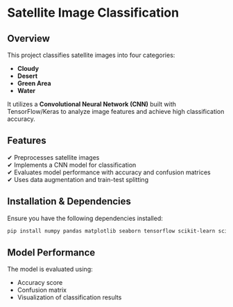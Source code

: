 # Satellite Image Classification  

##  Overview  
This project classifies satellite images into four categories:
- **Cloudy**
- **Desert**
- **Green Area**
- **Water**

It utilizes a **Convolutional Neural Network (CNN)** built with TensorFlow/Keras to analyze image features and achieve high classification accuracy.

##  Features  
✔ Preprocesses satellite images  
✔ Implements a CNN model for classification  
✔ Evaluates model performance with accuracy and confusion matrices  
✔ Uses data augmentation and train-test splitting  

##  Installation & Dependencies  
Ensure you have the following dependencies installed:  
```bash
pip install numpy pandas matplotlib seaborn tensorflow scikit-learn scikit-image
```

## Model Performance
The model is evaluated using:

- Accuracy score
- Confusion matrix
- Visualization of classification results
